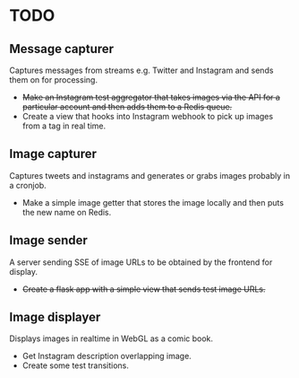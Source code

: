 TODO
====

Message capturer
----------------
Captures messages from streams e.g. Twitter and Instagram and sends them on for processing.

 - ~~Make an Instagram test aggregator that takes images via the API for a particular account and then adds them to a Redis queue.~~
 - Create a view that hooks into Instagram webhook to pick up images from a tag in real time. 

Image capturer
--------------
Captures tweets and instagrams and generates or grabs images probably in a cronjob.

 - Make a simple image getter that stores the image locally and then puts the new name on Redis.

Image sender
------------
A server sending SSE of image URLs to be obtained by the frontend for display.

 - ~~Create a flask app with a simple view that sends test image URLs.~~

Image displayer
---------------
Displays images in realtime in WebGL as a comic book.

 - Get Instagram description overlapping image. 
 - Create some test transitions. 
